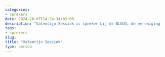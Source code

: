 ```yaml
---
categories:
- sprekers
date: 2024-10-07T14:24:34+02:00
description: "Valentijn Sessink is spreker bij de NLUUG, de vereniging voor open systemen en open standaarden. Lees meer over deze spreker."
tags:
- sprekers
slug:
title: "Valentijn Sessink"
type: person
---
```


